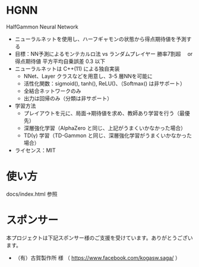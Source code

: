 # HGNN
HalfGammon Neural Network

- ニューラルネットを使用し、ハーフギャモンの状態から得点期待値を予測する
- 目標：NN予測によるモンテカルロ法 vs ランダムプレイヤー 勝率7割超
　or 得点期待値 平方平均自乗誤差 0.3 以下
- ニューラルネットは C++(11) による独自実装
  - NNet、Layer クラスなどを用意し、3-5 層NNを可能に
  - 活性化関数：sigmoid(), tanh(), ReLU()、（Softmax() は非サポート）
  - 全結合ネットワークのみ
  - 出力は回帰のみ（分類は非サポート）
- 学習方法
  - プレイアウトを元に、局面→期待値を求め、教師あり学習を行う（最優先）
  - 深層強化学習（AlphaZero と同じ、上記がうまくいかなかった場合）
  - TD(γ) 学習（TD-Gammon と同じ、深層強化学習がうまくいかなかった場合）
- ライセンス：MIT

# 使い方
docs/index.html 参照

# スポンサー
本プロジェクトは下記スポンサー様のご支援を受けています。ありがとうございます。
- （有）古賀製作所 様 （ https://www.facebook.com/kogasw.saga/ ）
